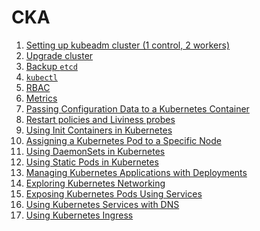 CKA
===

1. [Setting up kubeadm cluster (1 control, 2 workers)](./setup_kubeadm.md)
1. [Upgrade cluster](./upgrade_cluster.md)
1. [Backup `etcd`](./backup_etcd.md)
1. [`kubectl`](./kubectl.md)
1. [RBAC](./rbac.md)
1. [Metrics](./metrics.md)
1. [Passing Configuration Data to a Kubernetes Container](./env_config.md)
1. [Restart policies and Liviness probes](./restart_policies.md)
1. [Using Init Containers in Kubernetes](./init_containers.md)
1. [Assigning a Kubernetes Pod to a Specific Node](./node_selector.md)
1. [Using DaemonSets in Kubernetes](./daemon_sets.md)
1. [Using Static Pods in Kubernetes](./static_pods.md)
1. [Managing Kubernetes Applications with Deployments](./deployments.md)
1. [Exploring Kubernetes Networking](./networking.md)
1. [Exposing Kubernetes Pods Using Services](./service.md)
1. [Using Kubernetes Services with DNS](./dns.md)
1. [Using Kubernetes Ingress](./ingress.md)